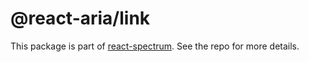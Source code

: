 # @react-aria/link

This package is part of [react-spectrum](https://github.com/watheia/spectrum). See the repo for more details.

